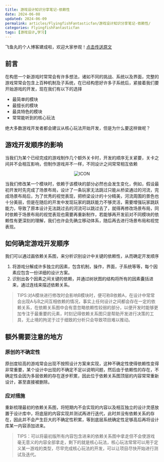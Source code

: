 ```yaml
---
title: 游戏设计知识分享笔记-依赖性
date: 2024-06-08
updated: 2024-06-09
permalink: articles/FlyingfishFantasticfan/游戏设计知识分享笔记-依赖性/
categories: FlyingfishFantasticfan
tags: [游戏设计,学习]
---
```


飞鱼丸的个人博客建成啦，欢迎大家参观！[点击传送原文](https://flyingfishfantasticfan.github.io/2024/06/08/%E6%B8%B8%E6%88%8F%E8%AE%BE%E8%AE%A1%E7%9F%A5%E8%AF%86%E5%88%86%E4%BA%AB%E7%AC%94%E8%AE%B0-%E4%BE%9D%E8%B5%96%E6%80%A7/)  
## 前言
在构思一个新游戏时常常会有许多想法，诸如不同的挑战、系统以及界面，完整的游戏常常会包含上百种机制及子系统，在已经构思好许多子系统后，紧接着我们要开始游戏的开发，现在我们有以下的选择
- 最简单的模块
- 最擅长的模块
- 最具特色的模块
- 常常能听到的核心玩法  

绝大多数游戏开发者都会建议从核心玩法开始开发，但是为什么要这样做呢？  

## 游戏开发顺序的影响
当我们为某个已经完成的游戏制作几个额外关卡时，开发的顺序无关紧要，关卡之间并不会相互影响，但制作游戏并不一样，不同设计之间常常相互依赖
<div style="text-align:center">

![ICON](img\游戏设计知识分享-依赖性-1.png)

</div>
当我们修改某一个模块时，依赖于该模块的部分必然也会发生变化，例如，假设最初开发时先完成了场景布局，设计了一条玩家无法跳过只能从桥梁通过的河流，完成场景布局后，为了优秀的视觉表现，把桥梁设计的十分精美，河流周围的景色也十分美丽，但是在随后的开发中发现玩家的跳跃能力不够灵活，需要增强玩家跳跃能力，导致了原本设计无法跳过去的河流可以跳过去了，就得再修改场景布局，同时依赖于场景布局的视觉表现也需要再重新制作，若能够再开发前对不同模块的依赖性有更深刻的理解，我们也许会先确立移动体系，随后再去进行场景布局和视觉表现。  

## 如何确定游戏开发顺序
我们可以通过画依赖关系图，来分析识别设计中关键的依赖性，从而确定开发顺序
1. 将游戏分解成许多独立的因素，包含机制，操作，界面，子系统等等，每个因素应包含一份详细的设计方案。
2. 识别出各个因素之间关键的依赖，并通过树状图的结构将所有的因素囊括进来，通过连线来描述依赖关系。
>TIPS:对A模块进行修改时会影响B模块时，便可称B依赖A，在设计中常常会出现A与B之间互相依赖的情况，事实上任何设计之间都会存在一定的依赖关系，在依赖关系图中会有意忽略依赖性较弱的部分，以便开发时能够更加专注于最重要的元素，时刻记得依赖关系图只是帮助开发进行决策的工具，无止境的拘泥于过于细致的分析只会导致项目难以推动。  

## 额外需要注意的地方

### 原创的不确定性
原创度较高的游戏常会出现不按照设计方案来实现，这种不确定性使得依赖性变得非常重要，某个设计中出现的不确定不足以说明问题，然后由于依赖性的存在，不确定性会因为多层依赖的存在逐步积累，因此位于依赖关系图顶层的内容常常重新设计，甚至直接被删除。

### 应对措施
重新梳理最初的依赖关系图，将短期内不会实现的内容以及相互独立的设计灵感放置于设计库中，将底层的内容实现并测试再进行迭代，此时并没有依赖关系的存在，因此并不会产生巨大的不确定性积累，等到底层系统确定性足够高后再将设计库某一内容添加进来。

>TIPS：可以将最初版所有内容包含进来的依赖关系图中拿走但不会使游戏毫无意义的内容全部拿走，剩下的就是核心玩法，核心玩法常常可以用于定义某一游戏的类型，尽早完成核心玩法的开发，可以让项目尽快开始进行测试及迭代。  